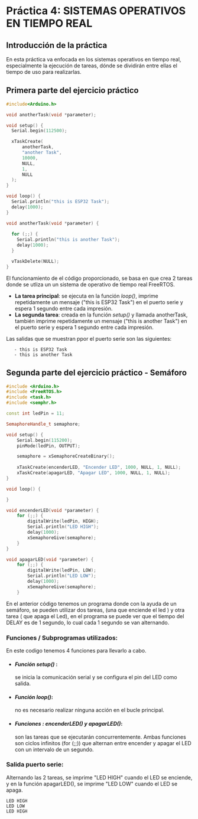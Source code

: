 # Práctica 4: SISTEMAS OPERATIVOS EN TIEMPO REAL
## Introducción de la práctica
En esta práctica va enfocada en los sistemas operativos en tiempo real, especialmente la ejecución de tareas, dónde se dividirán entre ellas el tiempo de uso para realizarlas.

## Primera parte del ejercicio práctico
```c++
#include<Arduino.h>

void anotherTask(void *parameter);

void setup() {
  Serial.begin(112500);

  xTaskCreate(
      anotherTask,     
      "another Task",  
      10000,           
      NULL,             
      1,               
      NULL              
  );
}

void loop() {
  Serial.println("this is ESP32 Task");
  delay(1000);
}

void anotherTask(void *parameter) {
  
  for (;;) {
    Serial.println("this is another Task");
    delay(1000);
  }

  vTaskDelete(NULL);
}
```
El funcionamiento de el código proporcionado, se basa en que crea 2 tareas donde se utliza un un sistema de operativo de tiempo real FreeRTOS.

- **La tarea principal**: se ejecuta en la función *loop()*, imprime repetidamente un mensaje ("this is ESP32 Task") en el puerto serie y espera 1 segundo entre cada impresión.
- **La segunda tarea**: creada en la función *setup()* y llamada anotherTask, también imprime repetidamente un mensaje ("this is another Task") en el puerto serie y espera 1 segundo entre cada impresión.

Las salidas que se muestran ppor el puerto serie son las siguientes:
```
   - this is ESP32 Task
   - this is another Task
```

## Segunda parte del ejercicio práctico - Semáforo
```c++
#include <Arduino.h>
#include <FreeRTOS.h>
#include <task.h>
#include <semphr.h>

const int ledPin = 11;

SemaphoreHandle_t semaphore;

void setup() {
    Serial.begin(115200);
    pinMode(ledPin, OUTPUT);

    semaphore = xSemaphoreCreateBinary();
    
    xTaskCreate(encenderLED, "Encender LED", 1000, NULL, 1, NULL);
    xTaskCreate(apagarLED, "Apagar LED", 1000, NULL, 1, NULL);
}

void loop() {

}

void encenderLED(void *parameter) {
    for (;;) {
        digitalWrite(ledPin, HIGH);
        Serial.println("LED HIGH");
        delay(1000);
        xSemaphoreGive(semaphore); 
    }
}

void apagarLED(void *parameter) {
    for (;;) {
        digitalWrite(ledPin, LOW);
        Serial.println("LED LOW");
        delay(1000);
        xSemaphoreGive(semaphore); 
    } 
```
En el anterior código tenemos un programa donde con la ayuda de un semáforo, se pueden utilizar dos tareas, (una que enciende el led ) y otra tarea ( que apaga el Led), en el programa se puede ver que el tiempo del DELAY es de 1 segundo, lo cual cada 1 segundo se van alternando.

### Funciones / Subprogramas utilizados: 

En este codigo tenemos 4 funciones para llevarlo a cabo.

 - #### *Función setup()* :
   se inicia la comunicación serial y se configura el pin del LED como salida.

 - #### *Función loop()*:
   no es necesario realizar ninguna acción en el bucle principal.

 - #### *Funciones : encenderLED() y apagarLED()*:
   son las tareas que se ejecutarán concurrentemente. Ambas funciones son ciclos infinitos (for (;;)) que alternan entre encender y apagar el LED con un intervalo de un segundo.

### Salida puerto serie:

Alternando las 2 tareas, se imprime "LED HIGH" cuando el LED se enciende, y en la función apagarLED(), se imprime "LED LOW" cuando el LED se apaga. 

```
LED HIGH
LED LOW
LED HIGH
```
   
   
